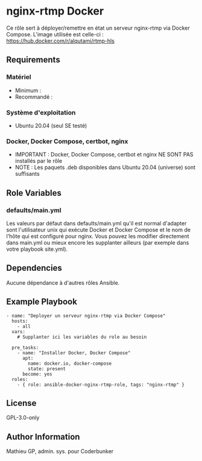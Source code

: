 nginx-rtmp Docker
=========

Ce rôle sert à déployer/remettre en état un serveur nginx-rtmp via Docker Compose. L'image utilisée est celle-ci : https://hub.docker.com/r/alqutami/rtmp-hls

Requirements
------------

### Matériel
* Minimum : 
* Recommandé : 

### Système d'exploitation
* Ubuntu 20.04 (seul SE testé)

### Docker, Docker Compose, certbot, nginx
* IMPORTANT : Docker, Docker Compose, certbot et nginx NE SONT PAS installés par le rôle
* NOTE : Les paquets .deb disponibles dans Ubuntu 20.04 (universe) sont suffisants

Role Variables
--------------

### defaults/main.yml

Les valeurs par défaut dans defaults/main.yml qu'il est normal d'adapter sont l'utilisateur unix qui exécute Docker et Docker Compose et le nom de l'hôte qui est configuré pour nginx. Vous pouvez les modifier directement dans main.yml ou mieux encore les supplanter ailleurs (par exemple dans votre playbook site.yml).

Dependencies
------------

Aucune dépendance à d'autres rôles Ansible.

Example Playbook
----------------

```
- name: "Deployer un serveur nginx-rtmp via Docker Compose"
  hosts: 
    - all
  vars:
    # Supplanter ici les variables du role au besoin

  pre_tasks:
    - name: "Installer Docker, Docker Compose"
      apt:
        name: docker.io, docker-compose
        state: present
      become: yes
  roles:
    - { role: ansible-docker-nginx-rtmp-role, tags: "nginx-rtmp" }
```

License
-------

GPL-3.0-only

Author Information
------------------

Mathieu GP, admin. sys. pour Coderbunker
